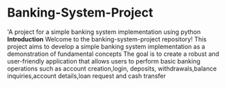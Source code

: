 # Banking-System-Project
'A project for a simple banking system implementation using python
**Introduction**
  Welcome to the banking-system-project repository!
  This project aims to develop a simple banking system implementation as a demonstration of fundamental concepts
  The goal is to create a robust and user-friendly application that allows users to perform basic banking operations
  such as account creation,login, deposits, withdrawals,balance inquiries,account details,loan request and cash transfer
